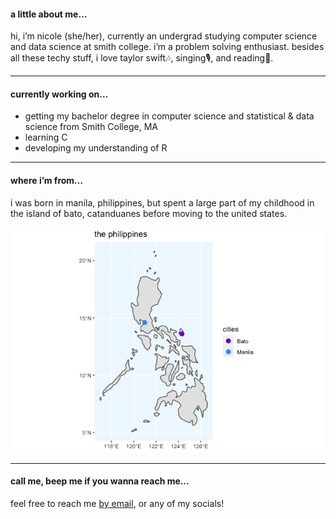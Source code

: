 
#### a little about me…

hi, i’m nicole (she/her), currently an undergrad studying computer
science and data science at smith college. i’m a problem solving
enthusiast. besides all these techy stuff, i love taylor swift🎶,
singing🎙, and reading📖.

------------------------------------------------------------------------

#### currently working on…

-   getting my bachelor degree in computer science and statistical &
    data science from Smith College, MA
-   learning C
-   developing my understanding of R

------------------------------------------------------------------------

#### where i’m from…

i was born in manila, philippines, but spent a large part of my
childhood in the island of bato, catanduanes before moving to the united
states.

![](README_files/figure-gfm/unnamed-chunk-2-1.png)<!-- -->

------------------------------------------------------------------------

#### call me, beep me if you wanna reach me…

feel free to reach me [by email](nicoletresvalles01@gmail.com), or any
of my socials!
